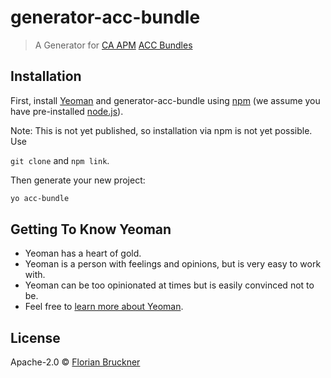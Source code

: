# generator-acc-bundle
> A Generator for [CA APM](https://docops.ca.com/ca-apm/10-7) [ACC Bundles](https://docops.ca.com/ca-apm/10-7/en/implementing-agents/deploy-agent-packages-using-apm-command-center)

## Installation

First, install [Yeoman](http://yeoman.io) and generator-acc-bundle using [npm](https://www.npmjs.com/) (we assume you have pre-installed [node.js](https://nodejs.org/)).

Note: This is not yet published, so installation via npm is not yet possible. Use

```git clone``` and ```npm link```.

Then generate your new project:

```bash
yo acc-bundle
```

## Getting To Know Yeoman

 * Yeoman has a heart of gold.
 * Yeoman is a person with feelings and opinions, but is very easy to work with.
 * Yeoman can be too opinionated at times but is easily convinced not to be.
 * Feel free to [learn more about Yeoman](http://yeoman.io/).

## License

Apache-2.0 © [Florian Bruckner](https://www.3kraft.com)
